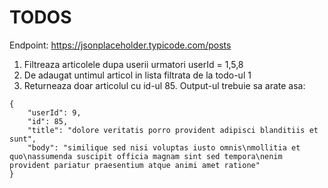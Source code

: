 # TODOS
Endpoint: https://jsonplaceholder.typicode.com/posts

1. Filtreaza articolele dupa userii urmatori userId = 1,5,8
2. De adaugat untimul articol in lista filtrata de la todo-ul 1
3. Returneaza doar articolul cu id-ul 85. Output-ul trebuie sa arate asa:
``` 
{
    "userId": 9,
    "id": 85,
    "title": "dolore veritatis porro provident adipisci blanditiis et sunt",
    "body": "similique sed nisi voluptas iusto omnis\nmollitia et quo\nassumenda suscipit officia magnam sint sed tempora\nenim provident pariatur praesentium atque animi amet ratione"
}
```
